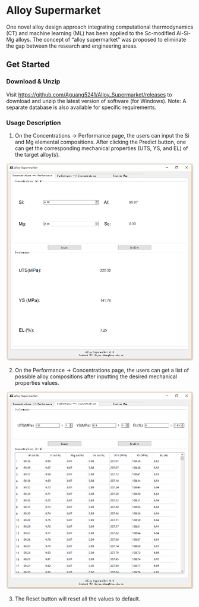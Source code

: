 # Alloy Supermarket
One novel alloy design approach integrating computational thermodynamics (CT) and machine learning (ML) has been applied to the Sc-modified Al-Si-Mg alloys. The concept of “alloy supermarket” was proposed to eliminate the gap between the research and engineering areas.

## Get Started
### Download & Unzip
Visit https://github.com/Aguang5241/Alloy_Supermarket/releases to download and unzip the latest version of software (for Windows). 
Note: A separate database is also available for specific requirements.

### Usage Description
1. On the Concentrations -> Performance page, the users can input the Si and Mg elemental compositions. After clicking the Predict button, one can get the corresponding mechanical properties (UTS, YS, and EL) of the target alloy(s). 

![alt software_1](res/img/software_1.png)

2. On the Performance -> Concentrations page, the users can get a list of possible alloy compositions after inputting the desired mechanical properties values. 

![alt software_1](res/img/software_2.png)

3. The Reset button will reset all the values to default.
